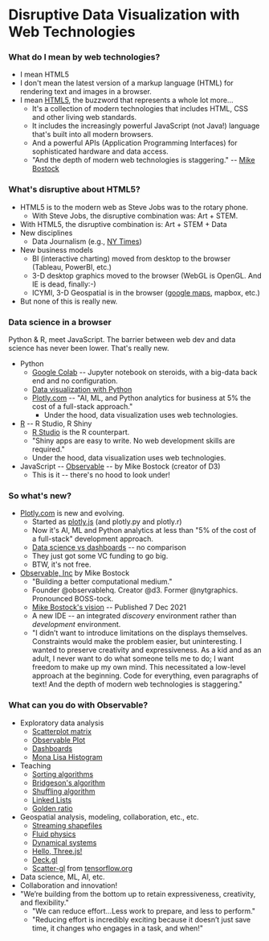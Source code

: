 
# Disruptive Data Visualization with Web Technologies

### What do I mean by web technologies?

* I mean HTML5
* I don't mean the latest version of a markup language (HTML) for rendering text and images in a browser.
* I mean [HTML5](https://developer.mozilla.org/en-US/docs/Glossary/HTML5), 
the buzzword that represents a whole lot more...
  * It's a collection of modern technologies that includes HTML, CSS and other living web standards.
  * It includes the increasingly powerful JavaScript (not Java!) language that's built into all modern browsers.
  * And a powerful APIs (Application Programming Interfaces) for sophisticated hardware and data access.
  * "And the depth of modern web technologies is staggering." -- [Mike Bostock](https://observablehq.com/@observablehq/future-of-data-work-q-a-with-mike-bostock)

### What's disruptive about HTML5?

* HTML5 is to the modern web as Steve Jobs was to the rotary phone.
  * With Steve Jobs, the disruptive combination was: Art + STEM.
* With HTML5, the disruptive combination is: Art + STEM + Data
* New disciplines
  * Data Journalism (e.g., [NY Times](https://archive.nytimes.com/www.nytimes.com/interactive/2012/02/13/us/politics/2013-budget-proposal-graphic.html))
* New business models
  * BI (interactive charting) moved from desktop to the browser (Tableau, PowerBI, etc.)
  * 3-D desktop graphics moved to the browser (WebGL is OpenGL. And IE is dead, finally:-)
  * ICYMI, 3-D Geospatial is in the browser ([google maps](https://www.google.com/maps/place/Portland,+ME/@43.6669249,-70.3515984,11z/data=!3m1!4b1!4m5!3m4!1s0x4cb29c72aab0ee2d:0x7e9db6b53372fa29!8m2!3d43.6590993!4d-70.2568189), mapbox, etc.) 
* But none of this is really new.

### Data science in a browser

Python & R, meet JavaScript. The barrier between web dev and data science has never been lower. That's really new.

* Python
  * [Google Colab](https://colab.research.google.com/) -- Jupyter notebook on steroids, with a big-data back end and no configuration.
  * [Data visualization with Python](https://www.anaconda.com/blog/python-data-visualization-2018-why-so-many-libraries)
  * [Plotly.com](https://plotly.com/) -- "AI, ML, and Python analytics for business at 5% the cost of a full-stack approach."
    * Under the hood, data visualization uses web technologies.
* [R](https://ggplot2.tidyverse.org/) -- R Studio, R Shiny
  * [R Studio](https://shiny.rstudio.com/) is the R counterpart.
  * "Shiny apps are easy to write. No web development skills are required."
  * Under the hood, data visualization uses web technologies.
* JavaScript -- [Observable](https://observablehq.com/) -- by Mike Bostock (creator of D3)
  * This is it -- there's no hood to look under!

### So what's new?

* [Plotly.com](https://plotly.com/) is new and evolving.
  * Started as [plotly.js](https://github.com/plotly/plotly.js) (and plotly.py and plotly.r)
  * Now it's AI, ML and Python analytics at less than "5% of the cost of a full-stack" development approach.
  * [Data science vs dashboards](https://plotly.com/comparing-dash-tableau-powerbi-einstein-analytics/) -- no comparison
  * They just got some VC funding to go big.
  * BTW, it's not free.
* [Observable, Inc](http://observablehq.com) by Mike Bostock
  * "Building a better computational medium." 
  * Founder @observablehq. Creator @d3. Former @nytgraphics. Pronounced BOSS-tock.
  * [Mike Bostock's vision](https://observablehq.com/@observablehq/future-of-data-work-q-a-with-mike-bostock) -- Published 7 Dec 2021
  * A new IDE -- an integrated *discovery* environment rather than *development* environment.
  * "I didn’t want to introduce limitations on the displays themselves.
Constraints would make the problem easier, but uninteresting.
I wanted to preserve creativity and expressiveness.
As a kid and as an adult, I never want to do what someone tells me to do; I want freedom to make up my own mind.
This necessitated a low-level approach at the beginning.
Code for everything, even paragraphs of text! And the depth of modern web technologies is staggering."

### What can you do with Observable?

* Exploratory data analysis
  * [Scatterplot matrix](https://observablehq.com/@d3/brushable-scatterplot-matrix?collection=@d3/d3-brush)
  * [Observable Plot](https://observablehq.com/@observablehq/plot)
  * [Dashboards](https://observablehq.com/@mbostock/dashboard)
  * [Mona Lisa Histogram](https://observablehq.com/@d3/mona-lisa-histogram)
* Teaching
  * [Sorting algorithms](https://observablehq.com/@tmcw/sorting-overview?collection=@tmcw/sorting-algorithms)
  * [Bridgeson's algorithm](https://observablehq.com/@mbostock/bridsons-algorithm)
  * [Shuffling algorithm](https://observablehq.com/@mbostock/visualizing-order)
  * [Linked Lists](https://observablehq.com/@mbostock/linked-lists?collection=@mbostock/data-structures)
  * [Golden ratio](https://observablehq.com/@mbostock/golden-mona-lisa)
* Geospatial analysis, modeling, collaboration, etc., etc.
  * [Streaming shapefiles](https://observablehq.com/@mbostock/streaming-shapefiles)
  * [Fluid physics](https://observablehq.com/@mbostock/liquidfun)
  * [Dynamical systems](https://observablehq.com/@mbostock/de-jong-attractor-ii?collection=@observablehq/webgl)
  * [Hello, Three.js!](https://observablehq.com/@mbostock/hello-three-js)
  * [Deck.gl](https://observablehq.com/@pessimistress/deck-gl-tutorial?collection=@pessimistress/deck-gl-tutorials)
  * [Scatter-gl](https://observablehq.com/d/386845a4a17cfb25?collection=@pbogden/3d) from [tensorflow.org](http://projector.tensorflow.org/)
* Data science, ML, AI, etc.
* Collaboration and innovation!
* "We’re building from the bottom up to retain expressiveness, creativity, and flexibility."
  * "We can reduce effort...Less work to prepare, and less to perform."
  * "Reducing effort is incredibly exciting because it doesn’t just save time, it changes who engages in a task, and when!"
